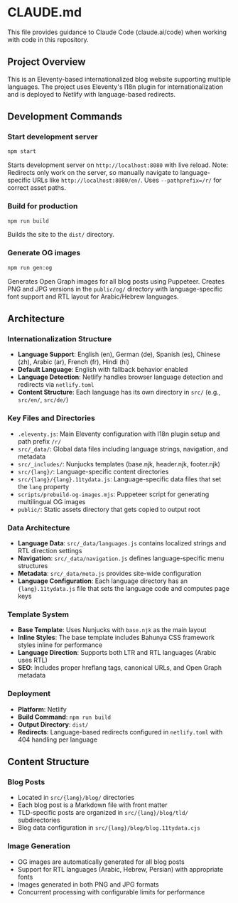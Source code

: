 # CLAUDE.md

This file provides guidance to Claude Code (claude.ai/code) when working with code in this repository.

## Project Overview

This is an Eleventy-based internationalized blog website supporting multiple languages. The project uses Eleventy's I18n plugin for internationalization and is deployed to Netlify with language-based redirects.

## Development Commands

### Start development server
```bash
npm start
```
Starts development server on `http://localhost:8080` with live reload. Note: Redirects only work on the server, so manually navigate to language-specific URLs like `http://localhost:8080/en/`. Uses `--pathprefix=/r/` for correct asset paths.

### Build for production
```bash
npm run build
```
Builds the site to the `dist/` directory.

### Generate OG images
```bash
npm run gen:og
```
Generates Open Graph images for all blog posts using Puppeteer. Creates PNG and JPG versions in the `public/og/` directory with language-specific font support and RTL layout for Arabic/Hebrew languages.

## Architecture

### Internationalization Structure
- **Language Support**: English (en), German (de), Spanish (es), Chinese (zh), Arabic (ar), French (fr), Hindi (hi)
- **Default Language**: English with fallback behavior enabled
- **Language Detection**: Netlify handles browser language detection and redirects via `netlify.toml`
- **Content Structure**: Each language has its own directory in `src/` (e.g., `src/en/`, `src/de/`)

### Key Files and Directories
- `.eleventy.js`: Main Eleventy configuration with I18n plugin setup and path prefix `/r/`
- `src/_data/`: Global data files including language strings, navigation, and metadata
- `src/_includes/`: Nunjucks templates (base.njk, header.njk, footer.njk)
- `src/{lang}/`: Language-specific content directories
- `src/{lang}/{lang}.11tydata.js`: Language-specific data files that set the `lang` property
- `scripts/prebuild-og-images.mjs`: Puppeteer script for generating multilingual OG images
- `public/`: Static assets directory that gets copied to output root

### Data Architecture
- **Language Data**: `src/_data/languages.js` contains localized strings and RTL direction settings
- **Navigation**: `src/_data/navigation.js` defines language-specific menu structures  
- **Metadata**: `src/_data/meta.js` provides site-wide configuration
- **Language Configuration**: Each language directory has an `{lang}.11tydata.js` file that sets the language code and computes page keys

### Template System
- **Base Template**: Uses Nunjucks with `base.njk` as the main layout
- **Inline Styles**: The base template includes Bahunya CSS framework styles inline for performance
- **Language Direction**: Supports both LTR and RTL languages (Arabic uses RTL)
- **SEO**: Includes proper hreflang tags, canonical URLs, and Open Graph metadata

### Deployment
- **Platform**: Netlify
- **Build Command**: `npm run build`
- **Output Directory**: `dist/`
- **Redirects**: Language-based redirects configured in `netlify.toml` with 404 handling per language

## Content Structure

### Blog Posts
- Located in `src/{lang}/blog/` directories
- Each blog post is a Markdown file with front matter
- TLD-specific posts are organized in `src/{lang}/blog/tld/` subdirectories
- Blog data configuration in `src/{lang}/blog/blog.11tydata.cjs`

### Image Generation
- OG images are automatically generated for all blog posts
- Support for RTL languages (Arabic, Hebrew, Persian) with appropriate fonts
- Images generated in both PNG and JPG formats
- Concurrent processing with configurable limits for performance